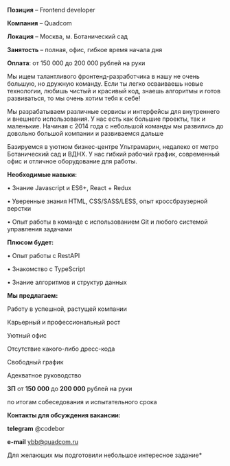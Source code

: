 **Позиция** – Frontend developer

**Компания** – Quadcom

**Локация** – Москва, м. Ботанический сад

**Занятость** – полная, офис, гибкое время начала дня

**Оплата**: от 150 000 до 200 000 рублей на руки



Мы ищем талантливого фронтенд-разработчика в нашу не очень большую, но дружную команду. Если ты легко осваиваешь новые технологии, любишь чистый и красивый код, знаешь алгоритмы и готов развиваться, то мы очень хотим тебя к себе!

Мы разрабатываем различные сервисы и интерфейсы для внутреннего и внешнего использования. У нас есть как большие проекты, так и маленькие. Начиная с 2014 года с небольшой команды мы развились до довольно большой компании и развиваемся дальше

Базируемся в уютном бизнес-центре Ультрамарин, недалеко от метро Ботанический сад и ВДНХ. У нас гибкий рабочий график, современный офис и отличное оборудование для работы.



**Необходимые навыки:**

• Знание Javascript и ES6+, React + Redux

• Уверенные знания HTML, CSS/SASS/LESS, опыт кроссбраузерной верстки

• Опыт работы в команде с использованием Git и любого системой управления задачами



**Плюсом будет:**

• Опыт работы с RestAPI

• Знакомство с TypeScript

• Знание алгоритмов и структур данных



**Мы предлагаем:**

Работу в успешной, растущей компании

Карьерный и профессиональный рост

Уютный офис

Отсутствие какого-либо дресс-кода

Свободный график

Адекватное руководство



**ЗП** от **150 000** до **200 000** рублей на руки

по итогам собеседования и испытательного срока



**Контакты для обсуждения вакансии:**

**telegram** @codebor

**e-mail** ybb@quadcom.ru



Для желающих мы подготовили небольшое интересное задание*



